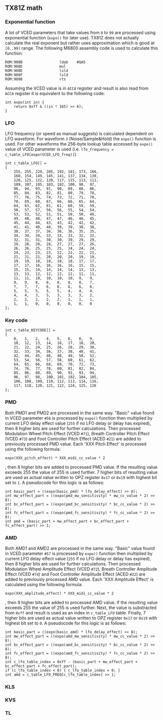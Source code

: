 ## TX81Z math

### Exponential function

A lot of VCED parameters that take values from `0` to `99` are processed using exponential function (`expo()` for later use). TX81Z does not actually calculate the real exponent but rather uses approximation which is good at `[0..99]` range. The following M6800 assembly code is used to calculate this function:

```
ROM:908B                 ldab    #$A5
ROM:908D                 mul
ROM:908E                 lsld
ROM:908F                 lsld
ROM:9090                 rts
```
Assuming the VCED value is in `ACCA` register and result is also read from `ACCA` register it is equivalent to the following code:

```
int expo(int in) {
    return 0xff & ((in * 165) >> 6);
}
```

### LFO

LFO frequency (or speed as manual suggests) is calculated dependent on LFO waveform. For waveform `3` (Noise/Sample&Hold) the `expo()` function is used. For other waveforms the 256-byte lookup table accessed by `expo()` value of VCED parameter is used (i.e. `lfo_frequency = c_table_LFO[expo(VCED_LFO_freq)]`). 

```
int c_table_LFO[] =
{
	255, 255, 224, 205, 192, 181, 173, 166, 
	160, 154, 149, 145, 141, 137, 134, 130, 
	128, 125, 122, 120, 117, 115, 113, 111, 
	109, 107, 105, 103, 102, 100, 98,  97,  
	96,  94,  93,  91,  90,  89,  88,  86,  
	85,  84,  83,  82,  81,  80,  79,  78,  
	77,  76,  75,  74,  73,  72,  71,  70,  
	70,  69,  68,  67,  66,  66,  65,  64,  
	64,  63,  62,  61,  61,  60,  59,  59,  
	58,  57,  57,  56,  56,  55,  54,  54,  
	53,  53,  52,  51,  51,  50,  50,  49,  
	49,  48,  48,  47,  47,  46,  46,  45,  
	45,  44,  44,  43,  43,  42,  42,  42,  
	41,  41,  40,  40,  39,  39,  38,  38,  
	38,  37,  37,  36,  36,  36,  35,  35,  
	34,  34,  34,  33,  33,  33,  32,  32,  
	32,  31,  31,  30,  30,  30,  29,  29,  
	29,  28,  28,  28,  27,  27,  27,  26,  
	26,  26,  25,  25,  25,  24,  24,  24,  
	24,  23,  23,  23,  22,  22,  22,  21,  
	21,  21,  21,  20,  20,  20,  19,  19,  
	19,  19,  18,  18,  18,  18,  17,  17,  
	17,  17,  16,  16,  16,  16,  15,  15,  
	15,  15,  14,  14,  14,  14,  13,  13,  
	13,  13,  12,  12,  12,  12,  11,  11,  
	11,  11,  10,  10,  10,  10,  9,   9,   
	9,   9,   8,   8,   8,   8,   8,   7,   
	7,   7,   7,   6,   6,   6,   6,   6,   
	5,   5,   5,   5,   5,   4,   4,   4,   
	4,   4,   3,   3,   3,   3,   3,   2,   
	2,   2,   2,   2,   2,   1,   1,   1,   
	1,   1,   0,   0,   0,   0,   0,   0
};
```

### Key code
```
int c_table_KEYCODE[] =
{
	0,   1,   2,   4,   5,   6,   8,   9,   
	10,  12,  13,  14,  16,  17,  18,  20,  
	21,  22,  24,  25,  26,  28,  29,  30,  
	32,  33,  34,  36,  37,  38,  40,  41,  
	42,  44,  45,  46,  48,  49,  50,  52,  
	53,  54,  56,  57,  58,  60,  61,  62,  
	64,  65,  66,  68,  69,  70,  72,  73,  
	74,  76,  77,  78,  80,  81,  82,  84,  
	85,  86,  88,  89,  90,  92,  93,  94,  
	96,  97,  98,  100, 101, 102, 104, 105, 
	106, 108, 109, 110, 112, 113, 114, 116, 
	117, 118, 120, 121, 122, 124, 125, 126
};
```				
### PMD
Both PMD1 and PMD2 are processed in the same way. "Basic" value found in VCED parameter `#56` is processed by `expo()` function then multiplied by current LFO delay effect value (`255` if no LFO delay or delay has expired), then 8 higher bits are used for further calculations. Then processed Modulation Wheel Pitch Effect (VCED `#71`), Breath Controller Pitch Effect (VCED `#73`) and Foot Controller Pitch Effect (ACED `#21`) are added to previously processed PMD value. Each 'XXX Pitch Effect' is processed using the following formula:
```
expo(XXX_pitch_effect) * XXX_midi_cc_value * 2
```
, then 8 higher bits are added to processed PMD value. If the resulting value exceeds 255 the value of 255 is used further. 7 higher bits of resulting value are used as actual value written to OPZ register `0x17` or `0x19` with highest bit set to `1`. A pseudocode for this logic is as follows:
```
int basic_part = ((expo(basic_pmd) * lfo_delay_effect) >> 8);
int mw_effect_part = ((expo(pmd_mw_sensitivity) * mw_cc_value * 2) >> 8);
int bc_effect_part = ((expo(pmd_bc_sensitivity) * bc_cc_value * 2) >> 8);
int fc_effect_part = ((expo(pmd_fc_sensitivity) * fc_cc_value * 2) >> 8);
int pmd = (basic_part + mw_effect_part + bc_effect_part + fc_effect_part) >> 1;
```
### AMD
Both AMD1 and AMD2 are processed in the same way. "Basic" value found in VCED parameter `#57` is processed by `expo()` function then multiplied by current LFO delay effect value (`255` if no LFO delay or delay has expired), then 8 higher bits are used for further calculations. Then processed Modulation Wheel Amplitude Effect (VCED `#72`), Breath Controller Amplitude Effect (VCED `#74`) and Foot Controller Amplitude Effect (ACED `#22`) are added to previously processed AMD value. Each 'XXX Amplitude Effect' is calculated using the following formula:
```
expo(XXX_amplitude_effect) * XXX_midi_cc_value * 2
```
, then 8 higher bits are added to processed AMD value. If the resulting value exceeds 255 the value of 255 is used further. Next, the value is substracted from `0xff` and result is used as an index in `c_table_LFO` table. Finally, 7 higher bits are used as actual value written to OPZ register `0x17` or `0x19` with highest bit set to `0`. A pseudocode for this logic is as follows:
```
int basic_part = ((expo(basic_amd) * lfo_delay_effect) >> 8);
int mw_effect_part = ((expo(amd_mw_sensitivity) * mw_cc_value * 2) >> 8);
int bc_effect_part = ((expo(amd_bc_sensitivity) * bc_cc_value * 2) >> 8);
int fc_effect_part = ((expo(amd_fc_sensitivity) * fc_cc_value * 2) >> 8);
int c_lfo_table_index = 0xff - (basic_part + mw_effect_part + bc_effect_part + fc_effect_part);
if (c_lfo_table_index < 0) { c_lfo_table_index = 0; }		
int amd = c_table_LFO_FREQ[c_lfo_table_index] >> 1;
```
### KLS

### KVS

### TL
